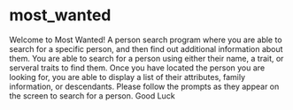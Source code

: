 # most_wanted
Welcome to Most Wanted! A person search program where you are able to search for a specific person, and then find out additional information about them. You are able to search for a person using either their name, a trait, or serveral traits to find them. Once you have located the person you are looking for, you are able to display a list of their attributes, family information, or descendants. Please follow the prompts as they appear on the screen to search for a person. Good Luck